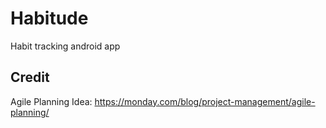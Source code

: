 # Habitude
Habit tracking android app

## Credit
Agile Planning Idea:
https://monday.com/blog/project-management/agile-planning/
